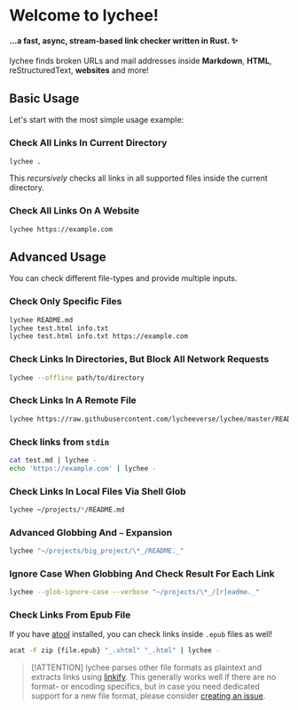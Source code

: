# Welcome to lychee!

#### ...a fast, async, stream-based link checker written in Rust. ✨ <!-- {docsify-ignore} -->

lychee finds broken URLs and mail addresses inside **Markdown**, **HTML**,
reStructuredText, **websites** and more!

## Basic Usage

Let's start with the most simple usage example:

### Check All Links In Current Directory <!-- {docsify-ignore} -->

```bash
lychee .
```

This _recursively_ checks all links in all supported files inside the current
directory.

### Check All Links On A Website

```bash
lychee https://example.com
```

## Advanced Usage

You can check different file-types and provide multiple inputs.

### Check Only Specific Files

```bash
lychee README.md
lychee test.html info.txt
lychee test.html info.txt https://example.com
```

### Check Links In Directories, But Block All Network Requests

```bash
lychee --offline path/to/directory
```

### Check Links In A Remote File

```bash
lychee https://raw.githubusercontent.com/lycheeverse/lychee/master/README.md
```

### Check links from `stdin`

```bash
cat test.md | lychee -
echo 'https://example.com' | lychee -
```

### Check Links In Local Files Via Shell Glob

```bash
lychee ~/projects/*/README.md
```

### Advanced Globbing And `~` Expansion

```bash
lychee "~/projects/big_project/\*_/README._"
```

### Ignore Case When Globbing And Check Result For Each Link

```bash
lychee --glob-ignore-case --verbose "~/projects/\*_/[r]eadme._"
```

### Check Links From Epub File

If you have [atool] installed, you can check links inside `.epub` files as well!

```bash
acat -F zip {file.epub} "_.xhtml" "_.html" | lychee -
```

> [!ATTENTION]
> lychee parses other file formats as plaintext and extracts links using
> [linkify]. This generally works well if there are no format- or encoding
> specifics, but in case you need dedicated support for a new file format, please
> consider [creating an issue][issue].

[atool]: https://www.nongnu.org/atool
[linkify]: https://github.com/robinst/linkify
[issue]: https://github.com/lycheeverse/lychee/issues
